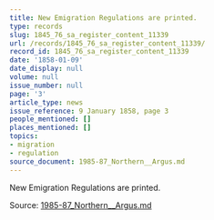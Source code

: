 ```yaml
---
title: New Emigration Regulations are printed.
type: records
slug: 1845_76_sa_register_content_11339
url: /records/1845_76_sa_register_content_11339/
record_id: 1845_76_sa_register_content_11339
date: '1858-01-09'
date_display: null
volume: null
issue_number: null
page: '3'
article_type: news
issue_reference: 9 January 1858, page 3
people_mentioned: []
places_mentioned: []
topics:
- migration
- regulation
source_document: 1985-87_Northern__Argus.md
---
```


New Emigration Regulations are printed.

Source: [1985-87_Northern__Argus.md](/downloads/markdown/1985-87_Northern__Argus.md)
